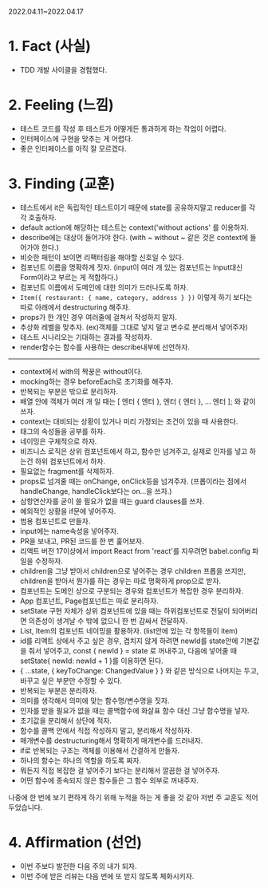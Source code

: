 2022.04.11~2022.04.17

# 1. Fact (사실)
- TDD 개발 사이클을 경험했다.

# 2. Feeling (느낌)
- 테스트 코드를 작성 후 테스트가 어떻게든 통과하게 하는 작업이 어렵다.
- 인터페이스에 구현을 맞추는 게 어렵다.
- 좋은 인터페이스를 아직 잘 모르겠다.

# 3. Finding (교훈)
- 테스트에서 it은 독립적인 테스트이기 때문에 state를 공유하지말고 reducer를 각각 호출하자.
- default action에 해당하는 테스트는 context('without actions' 를 이용하자.
- describe에는 대상이 들어가야 한다. (with ~ without ~ 같은 것은 context에 들어가야 한다.)
- 비슷한 패턴이 보이면 리팩터링을 해야할 신호일 수 있다.
- 컴포넌트 이름을 명확하게 짓자. (input이 여러 개 있는 컴포넌트는 Input대신 Form이라고 부르는 게 적합하다.)
- 컴포넌트 이름에서 도메인에 대한 의미가 드러나도록 하자.
- `Item({ restaurant: { name, category, address } })` 이렇게 하기 보다는 따로 아래에서 destructuring 해주자.
- props가 한 개인 경우 여러줄에 걸쳐서 작성하지 말자.
- 추상화 레벨을 맞추자. (ex)객체를 그대로 넣지 말고 변수로 분리해서 넣어주자)
- 테스트 시나리오는 기대하는 결과를 작성하자.
- render함수는 함수를 사용하는 describe내부에 선언하자. 
- - -
- context에서 with의 짝꿍은 without이다.
- mocking하는 경우 beforeEach로 초기화를 해주자.
- 반복되는 부분은 밖으로 분리하자.
- 배열 안에 객체가 여러 개 일 때는 [ 엔터 { 엔터 }, 엔터 { 엔터 }, ... 엔터 ]; 와 같이 쓰자.
- context는 대비되는 상황이 있거나 미리 가정되는 조건이 있을 때 사용한다.
- 태그의 속성들을 공부를 하자.
- 네이밍은 구체적으로 하자.
- 비즈니스 로직은 상위 컴포넌트에서 하고, 함수만 넘겨주고, 실제로 인자를 넣고 하는건 하위 컴포넌트에서 하자.
- 필요없는 fragment를 삭제하자.
- props로 넘겨줄 때는 onChange, onClick등을 넘겨주자. (프롭이라는 점에서 handleChange, handleClick보다는 on...을 쓰자.)
- 삼항연산자를 굳이 쓸 필요가 없을 때는 guard clauses를 쓰자.
- 예외적인 상황을 if문에 넣어주자.
- 범용 컴포넌트로 만들자.
- input에는 name속성을 넣어주자.
- PR을 보내고, PR된 코드를 한 번 훑어보자.
- 리액트 버전 17이상에서 import React from 'react'를 지우려면 babel.config 파일을 수정하자.
- children을 그냥 받아서 children으로 넣어주는 경우 children 프롭을 쓰지만, children을 받아서 뭔가를 하는 경우는 따로 명확하게 prop으로 받자.
- 컴포넌트는 도메인 상으로 구분되는 경우와 컴포넌트가 복잡한 경우 분리하자.
- App 컴포넌트, Page컴포넌트는 따로 분리하자.
- setState 구현 자체가 상위 컴포넌트에 있을 때는 하위컴포넌트로 전달이 되어버리면 의존성이 생겨날 수 밖에 없으니 한 번 감싸서 전달하자.
- List, Item의 컴포넌트 네이밍을 활용하자. (list안에 있는 각 항목들이 item)
- id를 리액트 상에서 주고 싶은 경우, 겹치지 않게 하려면 newId를 state안에 기본값을 줘서 넣어주고, const { newId } = state 로 꺼내주고, 다음에 넣어줄 때 setState{ newId: newId + 1 }를 이용하면 된다.
- { ...state, { keyToChange: ChangedValue } } 와 같은 방식으로 나머지는 두고, 바꾸고 싶은 부분만 수정할 수 있다.
- 반복되는 부분은 분리하자.
- 의미를 생각해서 의미에 맞는 함수명/변수명을 짓자.
- 인자를 받을 필요가 없을 때는 콜백함수에 화살표 함수 대신 그냥 함수명을 넣자.
- 초기값을 분리해서 상단에 적자.
- 함수를 콜백 안에서 직접 작성하지 말고, 분리해서 작성하자.
- 매개변수를 destructuring해서 명확하게 매개변수를 드러내자.
- if로 반복되는 구조는 객체를 이용해서 간결하게 만들자.
- 하나의 함수는 하나의 역할을 하도록 짜자.
- 뭐든지 직접 복잡한 걸 넣어주기 보다는 분리해서 깔끔한 걸 넣어주자.
- 어떤 함수에 종속되지 않은 함수들은 그 함수 외부로 꺼내주자.

나중에 한 번에 보기 편하게 하기 위해 누적을 하는 게 좋을 것 같아 저번 주 교훈도 적어두었습니다.

# 4. Affirmation (선언)
- 이번 주보다 발전한 다음 주의 내가 되자.
- 이번 주에 받은 리뷰는 다음 번에 또 받지 않도록 체화시키자.
